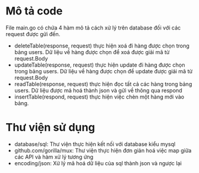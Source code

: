 # Mô tả code
File main.go có chứa 4 hàm mô tả cách xử lý trên database đối với các request được gửi đến.
- deleteTable(response, request) thực hiện xoá đi hàng được chọn trong bảng users. Dữ liệu về hàng được chọn để xoá được giải mã từ request.Body 
- updateTable(response, request) thực hiện update đi hàng được chọn trong bảng users. Dữ liệu về hàng được chọn để update được giải mã từ request.Body 
- readTable(response, request) thực hiện đọc tất cả các hàng trong bảng users. Dữ liệu được mả hoá thành json và gửi về thông qua respond
- insertTable(respond, request) thực hiện việc chèn một hàng mới vào bảng. 

# Thư viện sử dụng
- database/sql: Thư viện thực hiện kết nối với database kiểu mysql
- github.com/gorilla/mux: Thư viện thực hiện đơn giản hoá việc map giữa các API và hàm xử lý tương ứng
- encoding/json: Xử lý mã hoá dữ liệu của sql thành json và ngược lại
